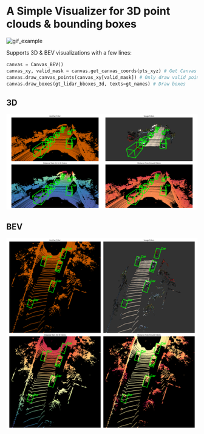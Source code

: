# A Simple Visualizer for 3D point clouds & bounding boxes
![gif_example](demo/canvas_3d_flight.gif)

Supports 3D & BEV visualizations with a few lines:
```Python
canvas = Canvas_BEV()
canvas_xy, valid_mask = canvas.get_canvas_coords(pts_xyz) # Get Canvas coords
canvas.draw_canvas_points(canvas_xy[valid_mask]) # Only draw valid points
canvas.draw_boxes(gt_lidar_bboxes_3d, texts=gt_names) # Draw boxes
```

## 3D
![3d_example](demo/canvas_3d_various_colors.png)

## BEV
![bev_example](demo/canvas_bev_various_colors.png)
